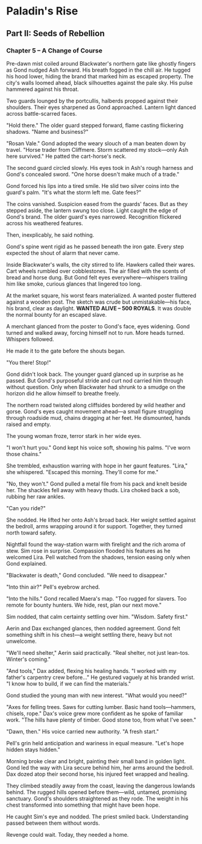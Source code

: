 # Paladin's Rise

## Part II: Seeds of Rebellion

### Chapter 5 – A Change of Course

Pre-dawn mist coiled around Blackwater's northern gate like ghostly fingers as Gond nudged Ash forward. His breath fogged in the chill air. He tugged his hood lower, hiding the brand that marked him as escaped property. The city's walls loomed ahead, black silhouettes against the pale sky. His pulse hammered against his throat.

Two guards lounged by the portcullis, halberds propped against their shoulders. Their eyes sharpened as Gond approached. Lantern light danced across battle-scarred faces.

"Hold there." The older guard stepped forward, flame casting flickering shadows. "Name and business?"

"Rosan Vale." Gond adopted the weary slouch of a man beaten down by travel. "Horse trader from Cliffmere. Storm scattered my stock—only Ash here survived." He patted the cart-horse's neck.

The second guard circled slowly. His eyes took in Ash's rough harness and Gond's concealed sword. "One horse doesn't make much of a trade."

Gond forced his lips into a tired smile. He slid two silver coins into the guard's palm. "It's what the storm left me. Gate fees?"

The coins vanished. Suspicion eased from the guards' faces. But as they stepped aside, the lantern swung too close. Light caught the edge of Gond's brand. The older guard's eyes narrowed. Recognition flickered across his weathered features.

Then, inexplicably, he said nothing.

Gond's spine went rigid as he passed beneath the iron gate. Every step expected the shout of alarm that never came.

Inside Blackwater's walls, the city stirred to life. Hawkers called their wares. Cart wheels rumbled over cobblestones. The air filled with the scents of bread and horse dung. But Gond felt eyes everywhere—whispers trailing him like smoke, curious glances that lingered too long.

At the market square, his worst fears materialized. A wanted poster fluttered against a wooden post. The sketch was crude but unmistakable—his face, his brand, clear as daylight. **WANTED ALIVE – 500 ROYALS**. It was double the normal bounty for an escaped slave.

A merchant glanced from the poster to Gond's face, eyes widening. Gond turned and walked away, forcing himself not to run. More heads turned. Whispers followed.

He made it to the gate before the shouts began.

"You there! Stop!"

Gond didn't look back. The younger guard glanced up in surprise as he passed. But Gond's purposeful stride and curt nod carried him through without question. Only when Blackwater had shrunk to a smudge on the horizon did he allow himself to breathe freely.

The northern road twisted along cliffsides bordered by wild heather and gorse. Gond's eyes caught movement ahead—a small figure struggling through roadside mud, chains dragging at her feet. He dismounted, hands raised and empty.

The young woman froze, terror stark in her wide eyes.

"I won't hurt you." Gond kept his voice soft, showing his palms. "I've worn those chains."

She trembled, exhaustion warring with hope in her gaunt features. "Lira," she whispered. "Escaped this morning. They'll come for me."

"No, they won't." Gond pulled a metal file from his pack and knelt beside her. The shackles fell away with heavy thuds. Lira choked back a sob, rubbing her raw ankles.

"Can you ride?"

She nodded. He lifted her onto Ash's broad back. Her weight settled against the bedroll, arms wrapping around it for support. Together, they turned north toward safety.

Nightfall found the way-station warm with firelight and the rich aroma of stew. Sim rose in surprise. Compassion flooded his features as he welcomed Lira. Pell watched from the shadows, tension easing only when Gond explained.

"Blackwater is death," Gond concluded. "We need to disappear."

"Into thin air?" Pell's eyebrow arched.

"Into the hills." Gond recalled Maera's map. "Too rugged for slavers. Too remote for bounty hunters. We hide, rest, plan our next move."

Sim nodded, that calm certainty settling over him. "Wisdom. Safety first."

Aerin and Dax exchanged glances, then nodded agreement. Gond felt something shift in his chest—a weight settling there, heavy but not unwelcome.

"We'll need shelter," Aerin said practically. "Real shelter, not just lean-tos. Winter's coming."

"And tools," Dax added, flexing his healing hands. "I worked with my father's carpentry crew before..." He gestured vaguely at his branded wrist. "I know how to build, if we can find the materials."

Gond studied the young man with new interest. "What would you need?"

"Axes for felling trees. Saws for cutting lumber. Basic hand tools—hammers, chisels, rope." Dax's voice grew more confident as he spoke of familiar work. "The hills have plenty of timber. Good stone too, from what I've seen."

"Dawn, then." His voice carried new authority. "A fresh start."

Pell's grin held anticipation and wariness in equal measure. "Let's hope hidden stays hidden."

Morning broke clear and bright, painting their small band in golden light. Gond led the way with Lira secure behind him, her arms around the bedroll. Dax dozed atop their second horse, his injured feet wrapped and healing.

They climbed steadily away from the coast, leaving the dangerous lowlands behind. The rugged hills opened before them—wild, untamed, promising sanctuary. Gond's shoulders straightened as they rode. The weight in his chest transformed into something that might have been hope.

He caught Sim's eye and nodded. The priest smiled back. Understanding passed between them without words.

Revenge could wait. Today, they needed a home.
